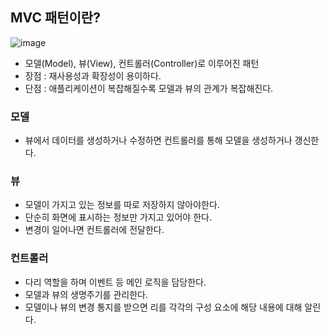 ## MVC 패턴이란?

![image](https://github.com/NalaJang/TIL/assets/73895803/91fc3c9a-8968-43c2-8f03-05cab253b395)

- 모델(Model), 뷰(View), 컨트롤러(Controller)로 이루어진 패턴
- 장점 : 재사용성과 확장성이 용이하다.
- 단점 : 애플리케이션이 복잡해질수록 모델과 뷰의 관계가 복잡해진다.

### 모델
- 뷰에서 데이터를 생성하거나 수정하면 컨트롤러를 통해 모델을 생성하거나 갱신한다.

### 뷰
- 모델이 가지고 있는 정보를 따로 저장하지 않아야한다.
- 단순히 화면에 표시하는 정보만 가지고 있어야 한다.
- 변경이 일어나면 컨트롤러에 전달한다.

### 컨트롤러
- 다리 역할을 하며 이벤트 등 메인 로직을 담당한다.
- 모델과 뷰의 생명주기를 관리한다.
- 모델이나 뷰의 변경 통지를 받으면 리를 각각의 구성 요소에 해당 내용에 대해 알린다.
